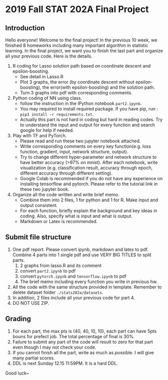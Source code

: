 
# 2019 Fall STAT 202A Final Project 

## Introduction 

Hello everyone! Welcome to the final project! In the previous 10 week, we finished 8 homeworks including many important algorithm in statistic learning. In the final project, we want you to finish the last part and organize all your previous code. Here is the details. 

1. R coding for Lasso solution path based on coordinate descent and epsilon-boosting.
    - See detail in Lasso.R 
    - Plot 3 graphs, the error (by coordinate descent without epsilon-boosting), the error(with epsilon-boosting) and the solution path. 
    - Turn 3 graphs into pdf with corresponding comments.
2. Python coding of NN using class.
    - follow the instruction in the IPython notebook `part2.ipynb`.
    - You may required to install required package. If you have pip, run : `pip3 install -r requirements.txt`. 
    - Actually this part is not hard in coding but hard in reading codes. Try to understand the input and output for every function and search google for help if needed.
3. Play with TF and PyTorch. 
   - Please read and run these two jupyter notebook attached.
   - Write corresponding comments on every key function(e.g. loss function, gradient, input, network structure, output). 
   - Try to change different hyper-parameter and network structure to have better accuracy (>97% on mnist). After each notebook, write visualization (e.g. classification result, accuracy through epoch, different accuracy through different setting).
   - Google Colab is recommended if you do not have any experience on installing tensorflow and pytorch. Please refer to the tutorial link in these two jupyter book.
4. Organize all the code written and write brief memo. 
   - Combine them into 2 files, 1 for python and 1 for R. Make input and output consistent.
   - For each function, briefly explain the background and key ideas in coding. Also, specify what is input and what is output.
   - Markdown or Latex is recommended. 

## Submit file structure 

1. One pdf report. Please convert ipynb, markdown and latex to pdf. Combine 4 parts into 1 single pdf and use VERY BIG TITLES to split parts.
   1. 2 graphs from lasso.R and its comment
   2. convert `part2.ipynb` to pdf 
   3. convert `pytorch.ipynb` and `tensorflow.ipynb` to pdf
   4. The brief memo including every function you write in previous hw.
2. All the code with the same structure provided in template. Remember to delete dataset folder  `./stats202a/datasets`.
3. In addition, 2 files include all your previous code for part 4.
4. DO NOT USE ZIP.

## Grading 

1. For each part, the max pts is (40, 40, 10, 10), each part can have 5pts bouns for prefect job. The total percentage of final is 30%. 
2. Failure to submit any part of the code will result to zero for that part even though I may not check your code. 
3. If you cannot finish all the part, write as much as possible. I will give many partial scores. 
4. DDL is next Sunday 12.15 11:59PM. It is a hard DDL. 



Good luck~